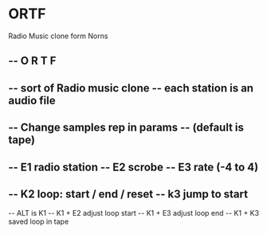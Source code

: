 # ORTF
Radio Music clone form Norns

--              O R T F
--  
-- sort of Radio music clone
-- each station is an audio file
--  
-- Change samples rep in params
-- (default is tape)
-- 
-- E1 radio station
-- E2 scrobe
-- E3 rate (-4 to 4)
--  
-- K2 loop: start / end / reset
-- k3 jump to start
-- 
-- ALT is K1
-- K1 + E2 adjust loop start
-- K1 + E3 adjust loop end
-- K1 + K3 saved  loop in tape
